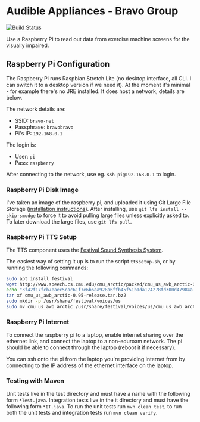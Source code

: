 # Audible Appliances - Bravo Group

[![Build Status](https://travis-ci.org/odnh/AudibleAppliances.svg?branch=master)](https://travis-ci.org/odnh/AudibleAppliances)

Use a Raspberry Pi to read out data from exercise machine screens for the visually impaired.

## Raspberry Pi Configuration

The Raspberry Pi runs Raspbian Stretch Lite (no desktop interface, all CLI. I can switch it to a desktop version if we need it). At the moment it's minimal - for example there's no JRE installed. It does host a network, details are below.

The network details are:

- SSID: `bravo-net`
- Passphrase: `bravobravo`
- Pi's IP: `192.168.0.1`

The login is:

- User: `pi`
- Pass: `raspberry`

After connecting to the network, use eg. `ssh pi@192.168.0.1` to login.

### Raspberry Pi Disk Image

I've taken an image of the raspberry pi, and uploaded it using Git Large File Storage ([installation instructions](https://github.com/git-lfs/git-lfs/wiki/Installation)). After installing, use `git lfs install --skip-smudge` to force it to avoid pulling large files unless explicitly asked to.
To later download the large files, use `git lfs pull`.

### Raspberry Pi TTS Setup

The TTS component uses the [Festival Sound Synthesis System](http://www.cstr.ed.ac.uk/projects/festival/).

The easiest way of setting it up is to run the script `ttssetup.sh`, or by running the following commands:

```bash
sudo apt install festival
wget http://www.speech.cs.cmu.edu/cmu_arctic/packed/cmu_us_awb_arctic-0.95-release.tar.bz2
echo "3f42f17fcb7eaec5cac61f7e6b6aa928a6ffb45f51b1da124278fd300d47984a  cmu_us_awb_arctic-0.95-release.tar.bz2" | sha256sum -c -
tar xf cmu_us_awb_arctic-0.95-release.tar.bz2
sudo mkdir -p /usr/share/festival/voices/us
sudo mv cmu_us_awb_arctic /usr/share/festival/voices/us/cmu_us_awb_arctic_clunits
```

### Raspberry Pi Internet

To connect the raspberry pi to a laptop, enable internet sharing over the ethernet link, and connect the laptop to a non-eduroam network. The pi should be able to connect through the laptop (reboot it if necessary).

You can ssh onto the pi from the laptop you're providing internet from by connecting to the IP address of the ethernet interface on the laptop.

### Testing with Maven
Unit tests live in the test directory and must have a name with the following form `*Test.java`. Integration tests live in the it directory and must have the following form `*IT.java`.
To run the unit tests run `mvn clean test`, to run both the unit tests and integration tests run `mvn clean verify`.
